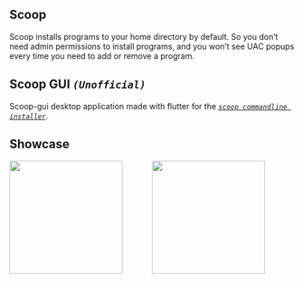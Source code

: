 ## Scoop
Scoop installs programs to your home directory by default. So you don’t need admin permissions to install programs, and you won’t see UAC popups every time you need to add or remove a program.

## Scoop GUI *`(Unofficial)`*
Scoop-gui desktop application made with flutter for the [*`scoop commandline installer`*](https://scoop.sh/).


## Showcase
<div style="display:flex;justify-content: space-between;">
<img src="https://user-images.githubusercontent.com/23135339/108499534-b9157800-72ae-11eb-92d3-11cbc5f863e1.png" width=200> 
<img src="https://user-images.githubusercontent.com/23135339/108499943-5e305080-72af-11eb-8c88-adc86a6a0a6e.png" width=200> 
<div>